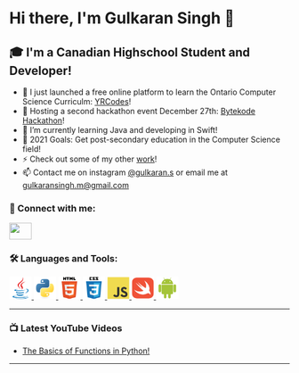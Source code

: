 # Hi there, I'm Gulkaran Singh 👋
## 🎓 I'm a Canadian Highschool Student and Developer!

- 🍁 I just launched a free online platform to learn the Ontario Computer Science Curriculm: [YRCodes][yrcodes]!
- 💪 Hosting a second hackathon event December 27th: [Bytekode Hackathon][hackathon]!
- 📲 I’m currently learning Java and developing in Swift!
- 🎯 2021 Goals: Get post-secondary education in the Computer Science field!
- ⚡ Check out some of my other [work][repos]!
- 📫 Contact me on instagram [@gulkaran.s][instagram] or email me at gulkaransingh.m@gmail.com

### 🔗 Connect with me:

<a href="https://instagram.com/gulkaran.s/" target="blank"><img align="center" src="https://raw.githubusercontent.com/rahuldkjain/github-profile-readme-generator/master/src/images/icons/Social/instagram.svg" height="30" width="40" /></a>


### 🛠️ Languages and Tools:

<p align="left"><a href="https://www.java.com/en/" target="_blank"> <img src="https://raw.githubusercontent.com/devicons/devicon/master/icons/java/java-original.svg" alt="java" width="40" height="40"/> </a>
<a href="https://www.python.org" target="_blank"> <img src="https://raw.githubusercontent.com/devicons/devicon/master/icons/python/python-original.svg" alt="python" width="40" height="40"/> </a>
<a href="https://www.w3.org/html/" target="_blank"> <img src="https://raw.githubusercontent.com/devicons/devicon/master/icons/html5/html5-original-wordmark.svg" alt="html5" width="40" height="40"/> </a>
<a href="https://www.w3schools.com/css/" target="_blank"> <img src="https://raw.githubusercontent.com/devicons/devicon/master/icons/css3/css3-original-wordmark.svg" alt="css3" width="40" height="40"/> </a>
<a href="https://developer.mozilla.org/en-US/docs/Web/JavaScript" target="_blank"> <img src="https://raw.githubusercontent.com/devicons/devicon/master/icons/javascript/javascript-original.svg" alt="javascript" width="40" height="40"/> </a>
<a href="https://developer.apple.com/swift/" target="_blank"> <img src="https://raw.githubusercontent.com/devicons/devicon/master/icons/swift/swift-original.svg" alt="swift" width="40" height="40"/> </a>
<a href="https://developer.android.com/studio" target="_blank"> <img src="https://raw.githubusercontent.com/devicons/devicon/master/icons/android/android-original.svg" alt="swift" width="40" height="40"/> </a> </p>

---

### 📺 Latest YouTube Videos

<!-- YOUTUBE:START -->

- [The Basics of Functions in Python!](https://www.youtube.com/watch?v=z6O2MfstMHc)
<!-- YOUTUBE:END -->

---

[hackathon]: https://bytekode.org
[yrcodes]: https://yrcodes.ca
[repos]: https://github.com/gulkaran?tab=repositories
[youtube]: https://www.youtube.com/channel/UCbc177lD4Z2Rx_C8CTGVa2g
[instagram]: https://www.instagram.com/gulkaran.s/
[python]: https://www.youtube.com/watch?v=z6O2MfstMHc&list=PLXx0S2Y00GvLJ0Q8ZsI40ISU0Hevkg9bP
